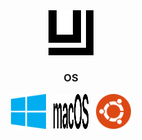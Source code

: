 <div align="center" >
    <img width="72" height="72"  src="https://github.com/ujon/ujon/blob/master/images/logo/ujon-v1.svg" />
</div>

<h3 align="center">OS</h3>

<div align="center">
    <img src="https://github.com/ujon/ujon/blob/master/images/os/windows.svg" alt="windows"  width="56" height="56" />
    &nbsp;    
    <img src="https://github.com/ujon/ujon/blob/master/images/os/macOS.svg" alt="macOS" width="56" height="56" />
    &nbsp; 
    <img src="https://github.com/ujon/ujon/blob/master/images/os/ubuntu.svg" alt="ubuntu" width="56" height="56" />
</div>
